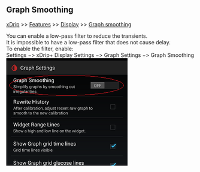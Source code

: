 ## Graph Smoothing  
[xDrip](../../README.md) >> [Features](../Features_page.md) >> [Display](./Display.md) >> [Graph smoothing](./GraphSmoothing.md)  
  
You can enable a low-pass filter to reduce the transients.  
It is impossible to have a low-pass filter that does not cause delay.  
To enable the filter, enable:  
Settings &#8722;> xDrip+ Display Settings &#8722;> Graph Settings &#8722;> Graph Smoothing  
![](./images/GraphSmoothingEnable.png)  
